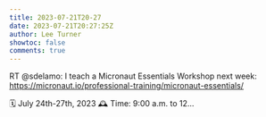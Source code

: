 ```yaml
---
title: 2023-07-21T20-27
date: 2023-07-21T20:27:25Z
author: Lee Turner
showtoc: false
comments: true
---
```


RT @sdelamo: I teach a Micronaut Essentials Workshop next week: 
https://micronaut.io/professional-training/micronaut-essentials/ 

🗓️ July 24th-27th, 2023
🕰️ Time: 9:00 a.m. to 12…

